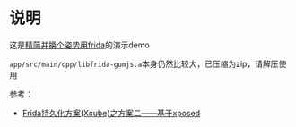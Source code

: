 # 说明

这是[精简并换个姿势用frida](https://blog.seeflower.dev/archives/214/)的演示demo

`app/src/main/cpp/libfrida-gumjs.a`本身仍然比较大，已压缩为zip，请解压使用

参考：

- [Frida持久化方案(Xcube)之方案二——基于xposed](https://bbs.kanxue.com/thread-266784.htm)